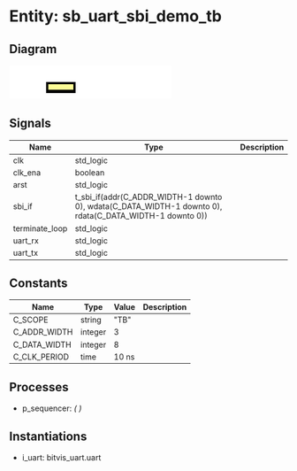 # Entity: sb_uart_sbi_demo_tb
## Diagram
![Diagram](sb_uart_sbi_demo_tb.svg "Diagram")
## Signals
| Name           | Type                                                                                                                                                          | Description |
| -------------- | ------------------------------------------------------------------------------------------------------------------------------------------------------------- | ----------- |
| clk            | std_logic                                                                                                                                                     |             |
| clk_ena        | boolean                                                                                                                                                       |             |
| arst           | std_logic                                                                                                                                                     |             |
| sbi_if         | t_sbi_if(addr(C_ADDR_WIDTH-1 downto 0),                            wdata(C_DATA_WIDTH-1 downto 0),                            rdata(C_DATA_WIDTH-1 downto 0)) |             |
| terminate_loop | std_logic                                                                                                                                                     |             |
| uart_rx        | std_logic                                                                                                                                                     |             |
| uart_tx        | std_logic                                                                                                                                                     |             |
## Constants
| Name         | Type    | Value  | Description |
| ------------ | ------- | ------ | ----------- |
| C_SCOPE      | string  |  "TB"  |             |
| C_ADDR_WIDTH | integer |  3     |             |
| C_DATA_WIDTH | integer |  8     |             |
| C_CLK_PERIOD | time    |  10 ns |             |
## Processes
- p_sequencer: _(  )_

## Instantiations
- i_uart: bitvis_uart.uart
